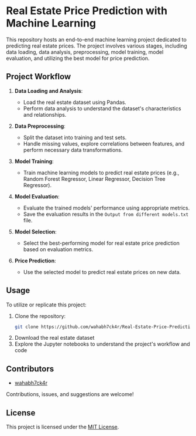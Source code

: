 # Real Estate Price Prediction with Machine Learning

This repository hosts an end-to-end machine learning project dedicated to predicting real estate prices. The project involves various stages, including data loading, data analysis, preprocessing, model training, model evaluation, and utilizing the best model for price prediction.

## Project Workflow

1. **Data Loading and Analysis**:
   - Load the real estate dataset using Pandas.
   - Perform  data analysis  to understand the dataset's characteristics and relationships.

2. **Data Preprocessing**:
   - Split the dataset into training and test sets.
   - Handle missing values, explore correlations between features, and perform necessary data transformations.

3. **Model Training**:
   - Train machine learning models to predict real estate prices (e.g., Random Forest Regressor, Linear Regressor, Decision Tree Regressor).

4. **Model Evaluation**:
   - Evaluate the trained models' performance using appropriate metrics.
   - Save the evaluation results in the `Output from different models.txt` file.

5. **Model Selection**:
   - Select the best-performing model for real estate price prediction based on evaluation metrics.

6. **Price Prediction**:
   - Use the selected model to predict real estate prices on new data.

## Usage

To utilize or replicate this project:

1. Clone the repository:
   ```bash
   git clone https://github.com/wahabh7ck4r/Real-Estate-Price-Prediction.git  
2. Download the real estate dataset
3. Explore the Jupyter notebooks to understand the project's workflow and code
   
## Contributors

- [wahabh7ck4r]([(http://github.com/wahabh7ck4r)])

Contributions, issues, and suggestions are welcome!

## License

This project is licensed under the [MIT License](https://opensource.org/licenses/MIT).




